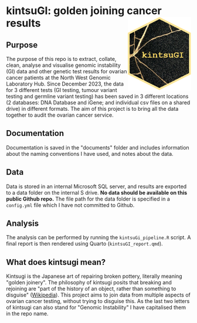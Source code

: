 # kintsuGI: golden joining cancer results <img src="kintsuGI_logo.png" align="right" height="200"/>

## Purpose

The purpose of this repo is to extract, collate, clean, analyse and visualise genomic instability (GI) data and other genetic test results for ovarian cancer patients at the North West Genomic Laboratory Hub.
Since December 2023, the data for 3 different tests (GI testing, tumour variant testing and germline variant testing) has been saved in 3 different locations (2 databases: DNA Database and iGene; and individual csv files on a shared drive) in different formats.
The aim of this project is to bring all the data together to audit the ovarian cancer service.

## Documentation

Documentation is saved in the "documents" folder and includes information about the naming conventions I have used, and notes about the data.

## Data

Data is stored in an internal Microsoft SQL server, and results are exported to a data folder on the internal S drive.
**No data should be available on this public Github repo.** The file path for the data folder is specified in a `config.yml` file which I have not committed to Github.

## Analysis

The analysis can be performed by running the `kintsuGi_pipeline.R` script.
A final report is then rendered using Quarto (`kintsuGI_report.qmd`).

## What does kintsugi mean?

Kintsugi is the Japanese art of repairing broken pottery, literally meaning "golden joinery".
The philosophy of kintsugi posits that breaking and rejoining are "part of the history of an object, rather than something to disguise" ([Wikipedia](https://en.wikipedia.org/wiki/Kintsugi)).
This project aims to join data from multiple aspects of ovarian cancer testing, without trying to disguise this.
As the last two letters of kintsugi can also stand for "Genomic Instability" I have capitalised them in the repo name.

## 
